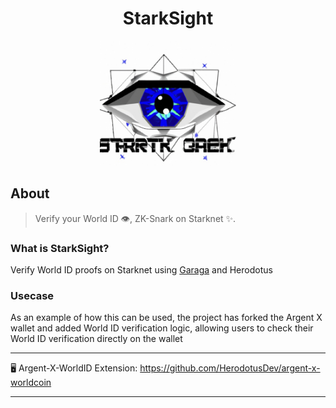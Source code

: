 <div align="center">
  <h1>StarkSight</h1>
  <img src="docs/images/logo.png" height="200">
  <br />
</div>

## About

> Verify your World ID 👁️, ZK-Snark on Starknet ✨.

### What is StarkSight?

Verify World ID proofs on Starknet using [Garaga](https://github.com/keep-starknet-strange/garaga) and Herodotus

### Usecase

As an example of how this can be used, the project has forked the Argent X wallet and added World ID verification logic, allowing users to check their World ID verification directly on the wallet

---

🖥️ Argent-X-WorldID Extension: <https://github.com/HerodotusDev/argent-x-worldcoin>

---
